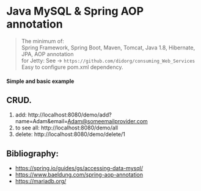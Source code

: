 # Java MySQL & Spring AOP annotation
> The minimum of:  
> Spring Framework, Spring Boot, Maven, Tomcat, Java 1.8, Hibernate, JPA, AOP annotation  
> for Jetty: See -> `https://github.com/didorg/consuming_Web_Services` Easy to configure pom.xml dependency.  

#### Simple and basic example

## CRUD. 
1. add:
http://localhost:8080/demo/add?name=Adam&email=Adam@someemailprovider.com
2. to see all:
http://localhost:8080/demo/all
3. delete:
http://localhost:8080/demo/delete/1

## Bibliography:
- https://spring.io/guides/gs/accessing-data-mysql/
- https://www.baeldung.com/spring-aop-annotation
- https://mariadb.org/
